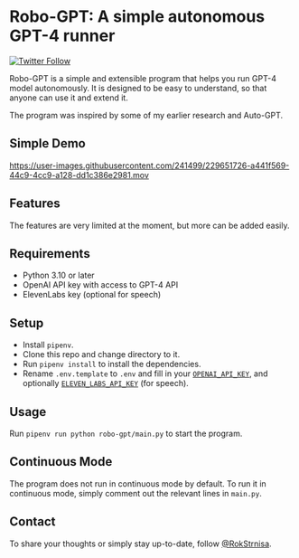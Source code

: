 # Robo-GPT: A simple autonomous GPT-4 runner

[![Twitter Follow](https://img.shields.io/twitter/follow/rokstrnisa?style=social)](https://twitter.com/intent/follow?screen_name=rokstrnisa)

Robo-GPT is a simple and extensible program that helps you run GPT-4 model autonomously. It is designed to be easy to understand, so that anyone can use it and extend it.

The program was inspired by some of my earlier research and Auto-GPT.

## Simple Demo

https://user-images.githubusercontent.com/241499/229651726-a441f569-44c9-4cc9-a128-dd1c386e2981.mov

## Features

The features are very limited at the moment, but more can be added easily.

## Requirements

-   Python 3.10 or later
-   OpenAI API key with access to GPT-4 API
-   ElevenLabs key (optional for speech)

## Setup

-   Install `pipenv`.
-   Clone this repo and change directory to it.
-   Run `pipenv install` to install the dependencies.
-   Rename `.env.template` to `.env` and fill in your [`OPENAI_API_KEY`](https://platform.openai.com/account/api-keys),
    and optionally [`ELEVEN_LABS_API_KEY`](https://elevenlabs.io) (for speech).

## Usage

Run `pipenv run python robo-gpt/main.py` to start the program.

## Continuous Mode

The program does not run in continuous mode by default. To run it in continuous mode, simply comment out the relevant lines in `main.py`.

## Contact

To share your thoughts or simply stay up-to-date, follow [@RokStrnisa](https://twitter.com/intent/follow?screen_name=rokstrnisa).
